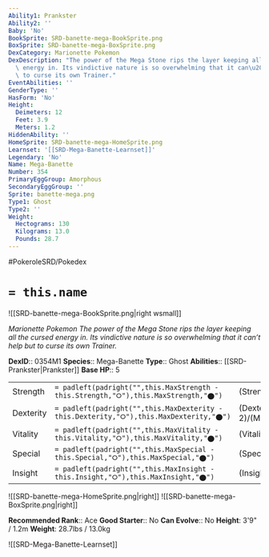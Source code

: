 ```yaml
---
Ability1: Prankster
Ability2: ''
Baby: 'No'
BookSprite: SRD-banette-mega-BookSprite.png
BoxSprite: SRD-banette-mega-BoxSprite.png
DexCategory: Marionette Pokemon
DexDescription: "The power of the Mega Stone rips the layer keeping all the cursed\
  \ energy in. Its vindictive nature is so overwhelming that it can\u2019t help but\
  \ to curse its own Trainer."
EventAbilities: ''
GenderType: ''
HasForm: 'No'
Height:
  Deimeters: 12
  Feet: 3.9
  Meters: 1.2
HiddenAbility: ''
HomeSprite: SRD-banette-mega-HomeSprite.png
Learnset: '[[SRD-Mega-Banette-Learnset]]'
Legendary: 'No'
Name: Mega-Banette
Number: 354
PrimaryEggGroup: Amorphous
SecondaryEggGroup: ''
Sprite: banette-mega.png
Type1: Ghost
Type2: ''
Weight:
  Hectograms: 130
  Kilograms: 13.0
  Pounds: 28.7
---
```


#PokeroleSRD/Pokedex

# `= this.name`

![[SRD-banette-mega-BookSprite.png|right wsmall]]

*Marionette Pokemon*
*The power of the Mega Stone rips the layer keeping all the cursed energy in. Its vindictive nature is so overwhelming that it can’t help but to curse its own Trainer.*

**DexID**:: 0354M1
**Species**:: Mega-Banette
**Type**:: Ghost
**Abilities**:: [[SRD-Prankster|Prankster]]
**Base HP**:: 5

|           |                                                                                        |                                          |
| --------- | -------------------------------------------------------------------------------------- | ---------------------------------------- |
| Strength  | `= padleft(padright("",this.MaxStrength - this.Strength,"⭘"),this.MaxStrength,"⬤")`    | (Strength::4)/(MaxStrength::8)   |
| Dexterity | `= padleft(padright("",this.MaxDexterity - this.Dexterity,"⭘"),this.MaxDexterity,"⬤")` | (Dexterity:: 2)/(MaxDexterity::5) |
| Vitality  | `= padleft(padright("",this.MaxVitality - this.Vitality,"⭘"),this.MaxVitality,"⬤")`    | (Vitality::2)/(MaxVitality::5)   |
| Special   | `= padleft(padright("",this.MaxSpecial - this.Special,"⭘"),this.MaxSpecial,"⬤")`       | (Special::3)/(MaxSpecial::6)     |
| Insight   | `= padleft(padright("",this.MaxInsight - this.Insight,"⭘"),this.MaxInsight,"⬤")`       | (Insight::2)/(MaxInsight::5)     |

![[SRD-banette-mega-HomeSprite.png|right]]
![[SRD-banette-mega-BoxSprite.png|right]]

**Recommended Rank**:: Ace
**Good Starter**:: No
**Can Evolve**:: No
**Height**: 3'9" / 1.2m
**Weight**: 28.7lbs / 13.0kg

![[SRD-Mega-Banette-Learnset]]